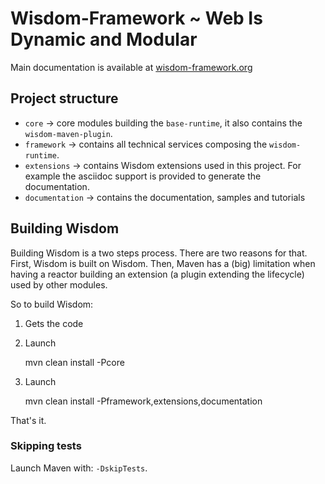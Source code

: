 # Wisdom-Framework ~ Web Is Dynamic and Modular

Main documentation is available at [wisdom-framework.org](http://wisdom-framework.org)

## Project structure

* `core` -> core modules building the `base-runtime`, it also contains the `wisdom-maven-plugin`.
* `framework` -> contains all technical services composing the `wisdom-runtime`.
* `extensions` -> contains Wisdom extensions used in this project. For example the asciidoc support is provided to
generate the documentation.
* `documentation` -> contains the documentation, samples and tutorials

## Building Wisdom

Building Wisdom is a two steps process. There are two reasons for that. First, Wisdom is built on Wisdom. Then, Maven
has a (big) limitation when having a reactor building an extension (a plugin extending the lifecycle) used by other
modules.

So to build Wisdom:

1. Gets the code
2. Launch

    mvn clean install -Pcore

3. Launch

     mvn clean install -Pframework,extensions,documentation

That's it.

### Skipping tests

Launch Maven with: `-DskipTests`.
